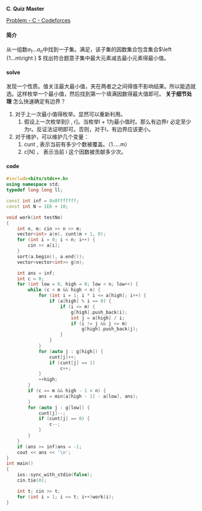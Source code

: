 **C. Quiz Master**

[Problem - C - Codeforces](https://codeforces.com/contest/1777/problem/C)

#### 简介

从一组数$a_1...a_n$中找到一子集。满足，该子集的因数集合包含集合$\left \{1...m\right \} $
找出符合题意子集中最大元素减去最小元素得最小值。

#### solve

发现一个性质。值关注最大最小值，夹在两者之之间得值不影响结果。所以能选就选。这样枚举一个最小值，然后找到第一个填满因数得最大值即可。
**关于细节处理**
怎么快速确定有边界？
1. 对于上一次最小值得枚举。显然可以重新利用。
   1. 假设上一次枚举到[l  , r]。当枚举l + 1为最小值时。那么有边界r 必定至少为r。反证法证明即可。否则，对于l，有边界应该更小。
2. 对于维护，可以维护几个变量：
   1. cunt , 表示当前有多少个数被覆盖。（1.....m）
   2. c[N] ， 表示当前 i 这个因数被贡献多少次。

#### code
```cpp
#include<bits/stdc++.h>
using namespace std;
typedef long long ll;

const int inf = 0x0fffffff;
const int N = 1E6 + 10;

void work(int testNo)
{
	int n, m; cin >> n >> m;
	vector<int> a(n), cunt(m + 1, 0);
	for (int i = 0; i < n; i++) {
		cin >> a[i];
	}
	sort(a.begin(), a.end());
	vector<vector<int>> g(n);

	int ans = inf;
	int c = 0;
	for (int low = 0, high = 0; low < n; low++) {
		while (c < m && high < n) {
			for (int i = 1; i * i <= a[high]; i++) {
				if (a[high] % i == 0) {
					if (i <= m) {
						g[high].push_back(i);
						int j = a[high] / i;
						if (i != j && j <= m)
							g[high].push_back(j);
					}
				}
			}
			for (auto j : g[high]) {
				cunt[j]++;
				if (cunt[j] == 1)
					c++;
			}
			++high;
		}
		if (c == m && high - 1 < n) {
			ans = min(a[high - 1] - a[low], ans);
		}
		for (auto j : g[low]) {
			cunt[j]--;
			if (cunt[j] == 0) {
				c--;
			}
		}
	}
	if (ans >= inf)ans = -1;
	cout << ans << '\n';
}
int main()
{
	ios::sync_with_stdio(false);
	cin.tie(0);

	int t; cin >> t;
	for (int i = 1; i <= t; i++)work(i);
}
```
